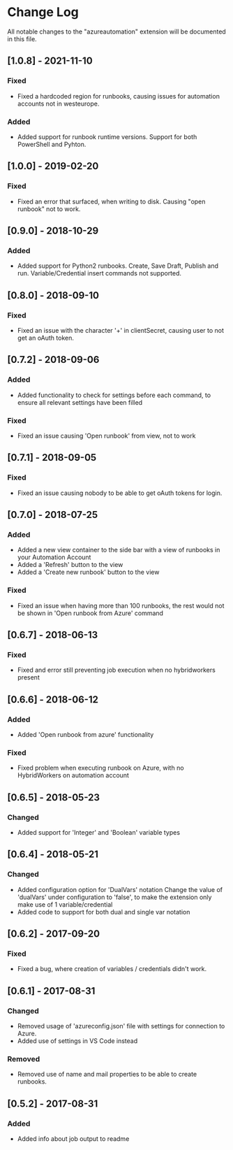 # Change Log
All notable changes to the "azureautomation" extension will be documented in this file.

## [1.0.8] - 2021-11-10
### Fixed
 - Fixed a hardcoded region for runbooks, causing issues for automation accounts not in westeurope.

### Added
 - Added support for runbook runtime versions. Support for both PowerShell and Pyhton.

## [1.0.0] - 2019-02-20
### Fixed
 - Fixed an error that surfaced, when writing to disk. Causing "open runbook" not to work.

## [0.9.0] - 2018-10-29
### Added
 - Added support for Python2 runbooks. Create, Save Draft, Publish and run.
   Variable/Credential insert commands not supported.

## [0.8.0] - 2018-09-10
### Fixed
 - Fixed an issue with the character '+' in clientSecret, causing user to not get an oAuth token.
 
## [0.7.2] - 2018-09-06
### Added
 - Added functionality to check for settings before each command, to ensure all relevant settings have been filled
 
### Fixed
 - Fixed an issue causing 'Open runbook' from view, not to work

## [0.7.1] - 2018-09-05
### Fixed
 - Fixed an issue causing nobody to be able to get oAuth tokens for login.

## [0.7.0] - 2018-07-25
### Added
 - Added a new view container to the side bar with a view of runbooks in your Automation Account
 - Added a 'Refresh' button to the view
 - Added a 'Create new runbook' button to the view

### Fixed
 - Fixed an issue when having more than 100 runbooks, the rest would not be shown in 'Open runbook from Azure' command

## [0.6.7] - 2018-06-13
### Fixed
 - Fixed and error still preventing job execution when no hybridworkers present

## [0.6.6] - 2018-06-12
### Added
 - Added 'Open runbook from azure' functionality

### Fixed
 - Fixed problem when executing runbook on Azure, with no HybridWorkers on automation account

## [0.6.5] - 2018-05-23
### Changed
 - Added support for 'Integer' and 'Boolean' variable types

## [0.6.4] - 2018-05-21
### Changed
 - Added configuration option for 'DualVars' notation
    Change the value of 'dualVars' under configuration to 'false', to make the extension only make use of 1 variable/credential
 - Added code to support for both dual and single var notation

## [0.6.2] - 2017-09-20
### Fixed
 - Fixed a bug, where creation of variables / credentials didn't work.

## [0.6.1] - 2017-08-31
### Changed
 - Removed usage of 'azureconfig.json' file with settings for connection to Azure.
 - Added use of settings in VS Code instead

### Removed
 - Removed use of name and mail properties to be able to create runbooks.

## [0.5.2] - 2017-08-31
### Added
 - Added info about job output to readme
